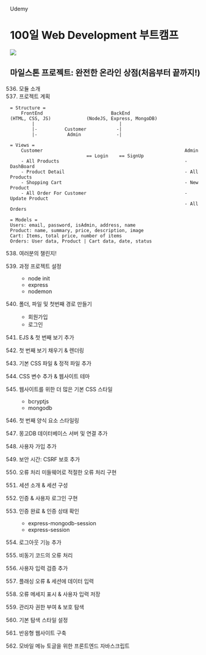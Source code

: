 Udemy

# 100일 Web Development 부트캠프

[<img src="https://img.shields.io/badge/github-%23121011.svg?style=for-the-badge&logo=github&logoColor=white" />](https://github.com/academind/100-days-of-web-development/)

## 마일스톤 프로젝트: 완전한 온라인 상점(처음부터 끝까지!)

536. 모듈 소개
537. 프로젝트 계획

```
= Structure =
    FrontEnd                         BackEnd
(HTML, CSS, JS)             (NodeJS, Express, MongoDB)
        |                               |
        |-          Customer           -|
        |-           Admin             -|
```

```
= Views =
    Customer                                                    Admin
                            == Login    == SignUp
    - All Products                                              - DashBoard
    - Product Detail                                            - All Products
    - Shopping Cart                                             - New Product
    - All Order For Customer                                    - Update Product
                                                                - All Orders
```

```
= Models =
Users: email, password, isAdmin, address, name
Product: name, summary, price, description, image
Cart: Items, total price, number of items
Orders: User data, Product | Cart data, date, status
```

538. 여러분의 챌린지!
539. 과정 프로젝트 설정

     - node init
     - express
     - nodemon

540. 폴더, 파일 및 첫번째 경로 만들기

     - 회원가입
     - 로그인

541. EJS & 첫 번째 보기 추가
542. 첫 번째 보기 채우기 & 렌더링
543. 기본 CSS 파일 & 정적 파일 추가
544. CSS 변수 추가 & 웹사이트 테마
545. 웹사이트를 위한 더 많은 기본 CSS 스타일

     - bcryptjs
     - mongodb

546. 첫 번째 양식 요소 스타일링
547. 몽고DB 데이터베이스 서버 및 연결 추가
548. 사용자 가입 추가
549. 보안 시간: CSRF 보호 추가
550. 오류 처리 미들웨어로 적절한 오류 처리 구현
551. 세션 소개 & 세션 구성
552. 인증 & 사용자 로그인 구현
553. 인증 완료 & 인증 상태 확인

     - express-mongodb-session
     - express-session

554. 로그아웃 기능 추가
555. 비동기 코드의 오류 처리
556. 사용자 입력 검증 추가
557. 플래싱 오류 & 세션에 데이터 입력
558. 오류 메세지 표시 & 사용자 입력 저장
559. 관리자 권한 부여 & 보호 탐색
560. 기본 탐색 스타일 설정
561. 반응형 웹사이트 구축
562. 모바일 메뉴 토글을 위한 프론트엔드 자바스크립트
